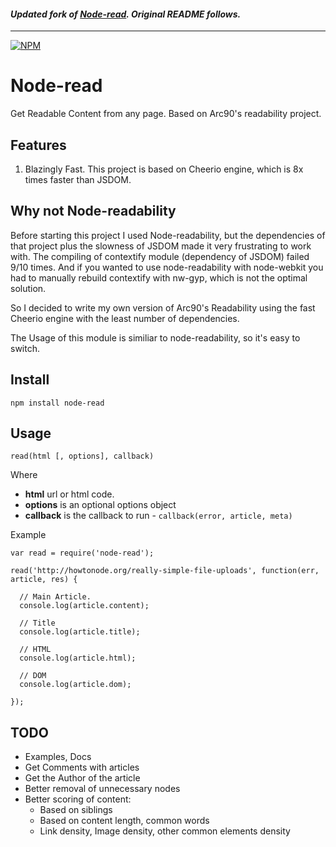 #### _Updated fork of [Node-read](https://github.com/bndr/node-read). Original README follows._
---

[![NPM](https://nodei.co/npm/node-read.png?downloads=true)](https://nodei.co/npm/node-read/)
# Node-read

Get Readable Content from any page. Based on Arc90's readability project.

## Features

1. Blazingly Fast. This project is based on Cheerio engine, which is 8x times faster than JSDOM.

## Why not Node-readability

Before starting this project I used Node-readability, but the dependencies of that project plus the slowness of JSDOM made it very frustrating to work with. The compiling of contextify module (dependency of JSDOM) failed 9/10 times. And if you wanted to use node-readability with node-webkit you had to manually rebuild contextify with nw-gyp, which is not the optimal solution.

So I decided to write my own version of Arc90's Readability using the fast Cheerio engine with the least number of dependencies.

The Usage of this module is similiar to node-readability, so it's easy to switch.

## Install

    npm install node-read
    
## Usage

`read(html [, options], callback)`

Where

  * **html** url or html code.
  * **options** is an optional options object
  * **callback** is the callback to run - `callback(error, article, meta)`

Example

    var read = require('node-read');

    read('http://howtonode.org/really-simple-file-uploads', function(err, article, res) {
    
      // Main Article.
      console.log(article.content);
      
      // Title
      console.log(article.title);

      // HTML 
      console.log(article.html);
      
      // DOM
      console.log(article.dom);
      
    });

## TODO

 * Examples, Docs
 * Get Comments with articles
 * Get the Author of the article
 * Better removal of unnecessary nodes
 * Better scoring of content:
    - Based on siblings
    - Based on content length, common words
    - Link density, Image density, other common elements density
